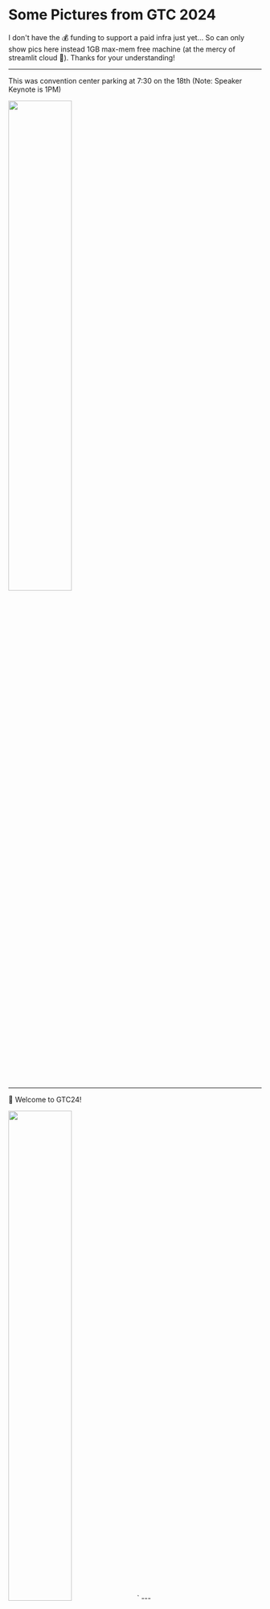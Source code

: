 # Some Pictures from GTC 2024

I don't have the 💰 funding to support a paid infra just yet... 
So can only show pics here instead 1GB max-mem free machine (at the mercy of streamlit cloud 🙏).
Thanks for your understanding!

---
This was convention center parking at 7:30 on the 18th (Note: Speaker Keynote is 1PM)

<img src="images/IMG_0806.jpeg" width="50%">

---
👋 Welcome to GTC24!

<img src="images/IMG_0808.jpeg" width="50%">
`
---

I think I can safely claim that I was like roughly about 100 feet from "Taylor Swift"

<img src="images/IMG_0833.jpeg" width="50%">

---

This graph of "Throughput per GPU vs Users Traffic" was not easy to explain! Nvidia could use a better DS.

<img src="images/IMG_0842.jpeg" width="50%">

---

NIM is an interesting concept - as long as you become a customer of Nvidia 🤓

<img src="images/IMG_0847.jpeg" width="50%">

---

Jim Fan talking about Generally Capable Agents:
> I believe in a future where everything that moves will eventually be autonomous. ChatGPT unifies all kinds of natural language understanding tasks in a single interface: text in, text out. What is the equivalent for an AI agent? What does it take to build a model that actively explores the world, ingests multimodal sensory stream, plans over long horizons, acquires new skills, and bootstraps its own capabilities in a self-improving loop? I'll lay out a blueprint for the Foundation Agent, a single model that generalizes across diverse tasks, embodiments, and realities. And that will be the next grand challenge in our quest for AI. || [the summary](https://github.com/jac0320/gtcsummary/blob/main/summarized_notes/Generally%20Capable%20Agents%20in%20Open-Ended%20Worlds.md)

<img src="images/IMG_0855.jpeg" width="50%">

---

OpenAI's COO Brad Lightcap on "What's Next in Generative AI" || [the summary](https://github.com/jac0320/gtcsummary/blob/main/summarized_notes/What%E2%80%99s%20Next%20in%20Generative%20AI.md)

<img src="images/IMG_0861.jpeg" width="50%">

---

In case you need the 1001st diagram about RAG to explain to your stakeholders. This one is pretty solid.

<img src="images/IMG_0873.jpeg" width="50%">

---

Fireside Chat With Percy Liang and Jim Fan: The Future of Foundation Models 
> Percy Liang, a professor from Stanford University, has been at the forefront of large language model (LLM) research. Percy is widely recognized for introducing the term foundation models, to capture the paradigm shift defining the modern AI landscape. In this fireside chat, we'll explore many fundamental questions that will reshape the future of foundation models. What are the key limitations of our most capable foundation models? What are the most promising ideas to improve their reasoning capabilities? How do we build benchmarks that evaluate foundation models systematically and comprehensively? How do we build AI agents that make decisions autonomously? What behaviors emerge when multiple agents interact with each other in a simulation? What are the roles of the open-source community and academia in this new era of foundation models? Please join us for an informative and enlightening conversation!


<img src="images/IMG_0878.jpeg" width="50%">

---

From Model Development for Bias, Factuality, and Attribution by Vijay Karunamurthy, an Apple Alumni.

> The responsible use and development of AI requires categorizing, assessing, and mitigating enumerated risks. We'll discuss topics like red teaming, reinforcement learning from human feedback, and frameworks for responsible AI to ensure that fine-tuned models behave as intended.


<img src="images/IMG_0884.jpeg" width="50%">

---

Fireside Chat: Building Practical AI Agents that Reason and Code at Scale || [the summary](https://github.com/jac0320/gtcsummary/blob/main/summarized_notes/Fireside%20Chat%20With%20Kanjun%20Qiu%20and%20Bryan%20Catanzaro%3A%20Building%20Practical%20AI%20Agents%20that%20Reason%20and%20Code%20at%20Scale.md)

<img src="images/IMG_0892.jpeg" width="50%">

---

[![This robot from Boston Dynamics moves fast 💨]](https://www.youtube.com/shorts/ygx7smBj4eg)

[![cutest thing in GTC 2024 A 😍]](https://www.youtube.com/shorts/TyH60gjPGTs)

[![cutest thing in GTC 2024 B 😘]](https://www.youtube.com/shorts/4jj-g2GWza4)


---

These are actually created by language!

<img src="images/IMG_0920.jpeg" width="50%">

---

I suppose where the $$$ is


<img src="images/IMG_0926.jpeg" width="50%">

---

You can not stream Omniverse into Apple Vision Pro

<img src="images/IMG_0933.jpeg" width="50%">


---

These cables can host the entire traffic of internet?!

<img src="images/IMG_0935.jpeg" width="50%">


---

To be honest, I really enjoy the start-up pitches and especially this pitch about start-ups.


<img src="images/IMG_0958.jpeg" width="50%">

---

DGX-H100 - $482k at release -please pay back with your $20 OpenAI subscription fee

<img src="images/IMG_0970.jpeg" width="50%">

---

There is Kris Kersey - just in case you don't know him - he built some parts of Iron-Man already. I don't mind AVP hires this guy at all.

<img src="images/IMG_0989.jpeg" width="50%">


[![3D Printed Iron Man Helmet with Fully-Functional Heads Up Display! 😘]](https://www.youtube.com/watch?v=503SKHSzPWc&t=10s)


---

Last but not least, probably the only solid proof that I was there:

<img src="images/IMG_0803.jpeg" width="50%">